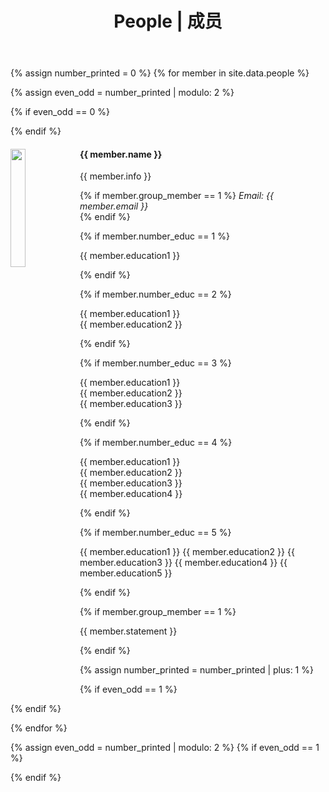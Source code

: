 ﻿---
title: "People | 成员"
layout: gridlay
excerpt: "People"
sitemap: false
permalink: /people/
---

{% assign number_printed = 0 %}
{% for member in site.data.people %}

{% assign even_odd = number_printed | modulo: 2 %}

{% if even_odd == 0 %}
<div class="row">
{% endif %}

<div class="col-sm-9 clearfix">
  <img src="{{ site.url }}{{ site.baseurl }}/images/peopic/{{ member.photo }}" class="img-responsive" width="22%" style="float: left" />
  <h4>{{ member.name }}</h4>
  {{ member.info }}<br>
  
  {% if member.group_member == 1 %}
  <i>Email: {{ member.email }}</i><br>
  {% endif %}

  {% if member.number_educ == 1 %}
  <p>
  {{ member.education1 }} <br>
  </p>
  {% endif %}
  
  {% if member.number_educ == 2 %}
  <p>
  {{ member.education1 }} <br>
  {{ member.education2 }} <br>
  </p>
  {% endif %}
  
  {% if member.number_educ == 3 %}
  <p>
  {{ member.education1 }} <br>
  {{ member.education2 }} <br>
  {{ member.education3 }} <br>
  </p>
  {% endif %}
  
  {% if member.number_educ == 4 %}
  <p>
  {{ member.education1 }} <br>
  {{ member.education2 }} <br>
  {{ member.education3 }} <br>
  {{ member.education4 }} <br>
  </p>
  {% endif %}
  
  {% if member.number_educ == 5 %}
  <p>
  {{ member.education1 }}  
  {{ member.education2 }}  
  {{ member.education3 }}  
  {{ member.education4 }}  
  {{ member.education5 }}
  </p>
  {% endif %}
  
  {% if member.group_member == 1 %}
  <p>{{ member.statement }} </p>
  {% endif %}

</div>

{% assign number_printed = number_printed | plus: 1 %}

{% if even_odd == 1 %}
</div>
{% endif %}

{% endfor %}

{% assign even_odd = number_printed | modulo: 2 %}
{% if even_odd == 1 %}
</div>
{% endif %}
